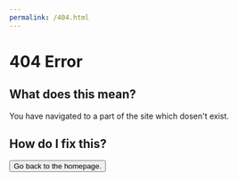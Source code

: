 ```yaml
---
permalink: /404.html
---
```

<h1>404 Error</h1>
<h2>What does this mean?</h2>
  <p>You have navigated to a part of the site which dosen't exist.</p>
  <h2>How do I fix this?</h2>
  <a href ="https://berberongithub.github.io/"><button>Go back to the homepage.</button> </a>
